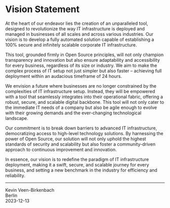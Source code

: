# Vision Statement

At the heart of our endeavor lies the creation of an unparalleled tool, designed to revolutionize the way IT infrastructure is deployed and managed in businesses of all scales and across various industries. Our vision is to develop a fully automated solution capable of establishing a 100% secure and infinitely scalable corporate IT infrastructure.

This tool, grounded firmly in Open Source principles, will not only champion transparency and innovation but also ensure adaptability and accessibility for every business, regardless of its size or industry. We aim to make the complex process of IT setup not just simpler but also faster – achieving full deployment within an audacious timeframe of 24 hours.

We envision a future where businesses are no longer constrained by the complexities of IT infrastructure setup. Instead, they will be empowered with a tool that seamlessly integrates into their operational fabric, offering a robust, secure, and scalable digital backbone. This tool will not only cater to the immediate IT needs of a company but also be agile enough to evolve with their growing demands and the ever-changing technological landscape.

Our commitment is to break down barriers to advanced IT infrastructure, democratizing access to high-level technology solutions. By harnessing the power of Open Source, our solution will not only uphold the highest standards of security and scalability but also foster a community-driven approach to continuous improvement and innovation.

In essence, our vision is to redefine the paradigm of IT infrastructure deployment, making it a swift, secure, and scalable journey for every business, and setting a new benchmark in the industry for efficiency and reliability.

---

Kevin Veen-Birkenbach  
Berlin  
2023-12-13